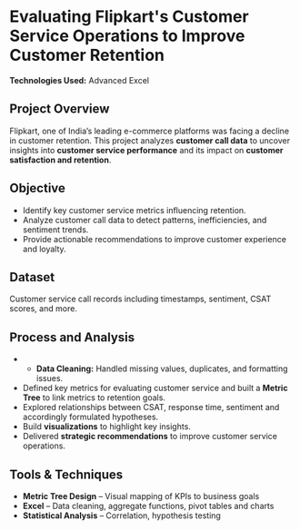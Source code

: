 # Evaluating Flipkart's Customer Service Operations to Improve Customer Retention

**Technologies Used:** Advanced Excel 

## Project Overview  
Flipkart, one of India’s leading e-commerce platforms was facing a decline in customer retention. 
This project analyzes **customer call data** to uncover insights into **customer service performance** and its impact on **customer satisfaction and retention**.  

## Objective  
- Identify key customer service metrics influencing retention.  
- Analyze customer call data to detect patterns, inefficiencies, and sentiment trends.  
- Provide actionable recommendations to improve customer experience and loyalty.  

## Dataset  
Customer service call records including timestamps, sentiment, CSAT scores, and more.  

## Process and Analysis  
- - **Data Cleaning:** Handled missing values, duplicates, and formatting issues.  
- Defined key metrics for evaluating customer service and built a **Metric Tree** to link metrics to retention goals.  
- Explored relationships between CSAT, response time, sentiment and accordingly formulated hypotheses.
- Build **visualizations** to highlight key insights.
- Delivered **strategic recommendations** to improve customer service operations.   

## Tools & Techniques
- **Metric Tree Design** – Visual mapping of KPIs to business goals 
- **Excel** – Data cleaning, aggregate functions, pivot tables and charts 
- **Statistical Analysis** – Correlation, hypothesis testing  
 
